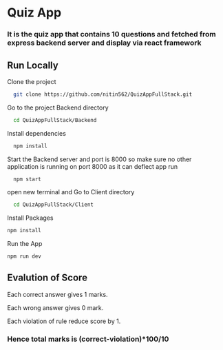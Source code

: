 
# Quiz App

### It is the quiz app that contains 10 questions and fetched from express backend server and display via react framework

## Run Locally

Clone the project

```bash
  git clone https://github.com/nitin562/QuizAppFullStack.git
```

Go to the project Backend directory

```bash
  cd QuizAppFullStack/Backend
```

Install dependencies

```bash
  npm install
```

Start the Backend server and port is 8000 so make sure no other application is running on port 8000 as it can deflect app run

```bash
  npm start
```
open new terminal and 
Go to Client directory
```bash
  cd QuizAppFullStack/Client
  ```

Install Packages
```bash
npm install
```

Run the App 
```bash
npm run dev
```

## Evalution of Score
Each correct answer gives 1 marks.

Each wrong answer gives 0 mark.

Each violation of rule reduce score by 1.
### Hence total marks is (correct-violation)*100/10
